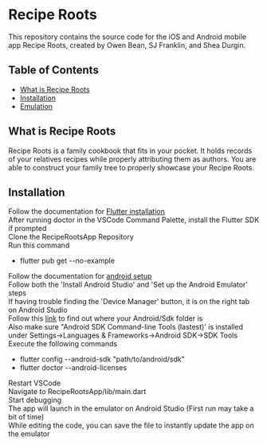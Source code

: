 # Recipe Roots

This repository contains the source code for the iOS and Android mobile app Recipe Roots, created by Owen Bean, SJ Franklin, and Shea Durgin.

## Table of Contents

- [What is Recipe Roots](#What-Is-Recipe-Roots)
- [Installation](#Installation)
- [Emulation](#Emulation)

## What is Recipe Roots
Recipe Roots is a family cookbook that fits in your pocket. It holds records of your relatives recipes while properly attributing them as authors. You are able to construct your family tree to properly showcase your Recipe Roots.

## Installation
Follow the documentation for [Flutter installation](https://docs.flutter.dev/get-started/install)  
After running doctor in the VSCode Command Palette, install the Flutter SDK if prompted  
Clone the RecipeRootsApp Repository  
Run this command  
-  flutter pub get --no-example
  
Follow the documentation for [android setup](https://flutter.dev/docs/get-started/install/windows#android-setup)  
Follow both the 'Install Android Studio' and 'Set up the Android Emulator' steps  
If having trouble finding the 'Device Manager' button, it is on the right tab on Android Studio  
Follow this [link](https://developer.android.com/studio/command-line) to find out where your Android/Sdk folder is  
Also make sure "Android SDK Command-line Tools (lastest)' is installed under Settings->Languages & Frameworks->Android SDK->SDK Tools  
Execute the following commands  
-  flutter config --android-sdk "path/to/android/sdk"
-  flutter doctor --android-licenses

Restart VSCode  
Navigate to RecipeRootsApp/lib/main.dart  
Start debugging  
The app will launch in the emulator on Android Studio (First run may take a bit of time)  
While editing the code, you can save the file to instantly update the app on the emulator  
